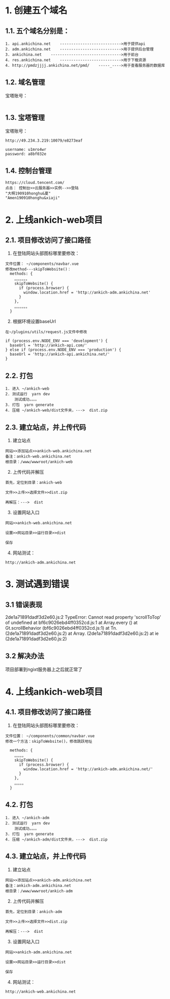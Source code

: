 # 1. 创建五个域名

## 1.1. 五个域名分别是：

```
1. api.ankichina.net    --------------------------->用于提供api
2. adm.ankichina.net    --------------------------->用于提供后台管理
3. ankichina.net    ------------------------------->用于前台
4. res.ankichina.net    --------------------------->用于下载资源
4. http://pmdzjjjj.ankichina.net/pmd/    -----_---->用于查看服务器的数据库
```

## 1.2. 域名管理

宝塔账号：

```

```



## 1.3. 宝塔管理

宝塔账号：

```
http://49.234.3.219:10079/e8273eaf

username: u1mro4wr
password: a8bf032e
```



## 1.4. 控制台管理

```
https://cloud.tencent.com/ 
点击： 控制台>>云服务器>>实例-->>登陆
"大啊190910honghu&夏"
"Amen190910honghu&xiaji"

```



# 2. 上线ankich-web项目

## 2.1. 项目修改访问了接口路径

1. 在登陆网站头部图标哪里要修改：

```
文件位置： ~/components/navbar.vue
修改method---skipToWebsite()：
  methods: {
  	。。。。。。。
    skipToWebsite() {
      if (process.browser) {
        window.location.href = 'http://ankich-adm.ankichina.net'
      }
    },
  	。。。。。。。
  }
```

2. 根据环境设置baseUrl

```
在~/plugins/utils/request.js文件中修改

if (process.env.NODE_ENV === 'development') {
  baseUrl = 'http://ankich-api.com/'
} else if (process.env.NODE_ENV === 'production') {
  baseUrl = 'http://ankich-api.ankichina.net/'
}
```



## 2.2. 打包

```
1. 进入 ~/ankich-web
2. 测试运行  yarn dev
	测试成功。。。。
3. 打包  yarn generate
4. 压缩 ~/ankich-web/dist文件夹，--->  dist.zip

```

## 2.3. 建立站点，并上传代码

1. 建立站点

```
网站>>添加站点>>ankich-web.ankichina.net
备注：ankich-web.ankichina.net
根目录：/www/wwwroot/ankich-web

```

2. 上传代码并解压

```
首先，定位到目录：ankich-web

文件>>上传>>选择文件>>dist.zip

再解压：--->  dist

```

3. 设置网站入口

```
网站>>ankich-web.ankichina.net

设置>>网站目录>>运行目录>>dist

保存

```

4. 网站测试：

```
http://ankich-adm.ankichina.net
```

# 3. 测试遇到错误

## 3.1 错误表现

2de1a71891dadf3d2e60.js:2 TypeError: Cannot read property 'scrollToTop' of undefined
    at bf6c9026ebd4ff0352cd.js:1
    at Array.every (<anonymous>)
    at Gt.scrollBehavior (bf6c9026ebd4ff0352cd.js:1)
    at Tn.<anonymous> (2de1a71891dadf3d2e60.js:2)
    at Array.<anonymous> (2de1a71891dadf3d2e60.js:2)
    at ie (2de1a71891dadf3d2e60.js:2)

## 3.2 解决办法

项目部署到ngixt服务器上之后就正常了

# 4. 上线ankich-web项目

## 4.1. 项目修改访问了接口路径

1. 在登陆网站头部图标哪里要修改：

```
文件位置： ~/components/common/navbar.vue
修改一个方法：skipToWebsite()，修改跳跃地址

  methods: {
  	。。。。。
    skipToWebsite() {
      if (process.browser) {
        window.location.href = 'http://ankich-adm.ankichina.net/'
      }
    },
    。。。。。
  }
```

## 4.2. 打包

```
1. 进入 ~/ankich-adm
2. 测试运行  yarn dev
	测试成功。。。。
3. 打包  yarn generate
4. 压缩 ~/ankich-adm/dist文件夹，--->  dist.zip

```

## 4.3. 建立站点，并上传代码

1. 建立站点

```
网站>>添加站点>>ankich-adm.ankichina.net
备注：ankich-adm.ankichina.net
根目录：/www/wwwroot/ankich-adm

```

2. 上传代码并解压

```
首先，定位到目录：ankich-adm

文件>>上传>>选择文件>>dist.zip

再解压：--->  dist

```

3. 设置网站入口

```
网站>>ankich-adm.ankichina.net

设置>>网站目录>>运行目录>>dist

保存

```

4. 网站测试：

```
http://ankich-web.ankichina.net
```

# 